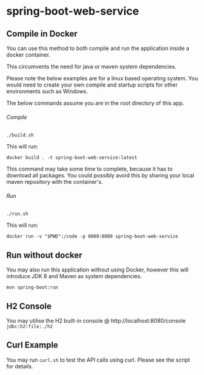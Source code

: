 # spring-boot-web-service

## Compile in Docker
You can use this method to both compile and run the application inside a  docker container.

This circumvents the need for java or maven system dependencies.

Please note the below examples are for a linux based operating system. You would need to create your own compile and startup scripts for other environments such as Windows.

The below commands assume you are in the root directory of this app.

###### Compile
`./build.sh`

This will run:

`docker build . -t spring-boot-web-service:latest`

This command may take some time to complete, because it has to download all packages. You could possibly avoid this by sharing your local maven repository with the container's.

###### Run
`./run.sh`

This will run:

`docker run -v "$PWD":/code -p 8080:8080 spring-boot-web-service`

## Run without docker
You may also run this application without using Docker, however this will introduce JDK 8 and Maven as system dependencies.

`mvn spring-boot:run`

## H2 Console
You may utilise the H2 built-in console @ http://localhost:8080/console
`jdbc:h2:file:./h2`

## Curl Example
You may run `curl.sh` to test the API calls using curl. Please see the script for details.